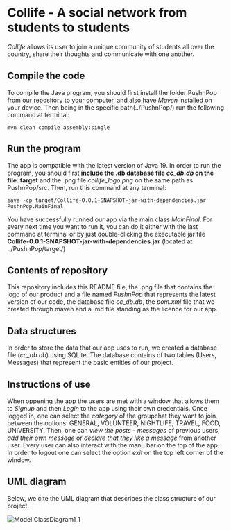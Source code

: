 # Collife - A social network from students to students 

*Collife* allows its user to join a unique community of students all over the country, share their thoughts and communicate with one another.

## Compile the code
To compile the Java program, you should first install the folder PushnPop from our repository to your computer, and also have *Maven* installed on your device.
Then being in the specific path(../PushnPop/) run the following command at terminal:
```
mvn clean compile assembly:single
```

## Run the program
The app is compatible with the latest version of Java 19. 
In order to run the program, you should first **include the .db database file *cc_db.db* on the file: target** and the .png file *collife_logo.png* on the same path as PushnPop/src.
Then, run this command at any terminal:
```
java -cp target/Collife-0.0.1-SNAPSHOT-jar-with-dependencies.jar PushnPop.MainFinal
```

You have successfully runned our app via the main class *MainFinal*.
For every next time you want to run it, you can do it either with the last command at terminal or by just double-clicking the executable jar file **Collife-0.0.1-SNAPSHOT-jar-with-dependencies.jar** (located at ../PushnPop/target/)

## Contents of repository
This repository includes this README file, the .png file that contains the logo of our product and a file named *PushnPop* that represents the latest version of our code, the database file *cc_db.db*, the *pom.xml* file that we created through maven and a .md file standing as the licence for our app.

## Data structures
In order to store the data that our app uses to run, we created a database file (*cc_db.db*) using SQLite.
The database contains of two tables (Users, Messages) that represent the basic entities of our project.

## Instructions of use
When oppening the app the users are met with a window that allows them to *Signup* and then *Login* to the app using their own credentials. 
Once logged in, one can select the *category* of the groupchat they want to join between the options: GENERAL, VOLUNTEER, NIGHTLIFE, TRAVEL, FOOD, UNIVERSITY. 
Then, one can *view the posts - messages* of previous users, *add their own message* or *declare that they like a message* from another user.
Every user can also interact with the manu bar on the top of the app.
In order to logout one can select the option *exit* on the top left corner of the window.

## UML diagram
Below, we cite the UML diagram that describes the class structure of our project.

![Model!ClassDiagram1_1](https://user-images.githubusercontent.com/115362627/212862039-dd2d8ea5-8079-4e2e-935a-f522f0d932c5.jpg)
